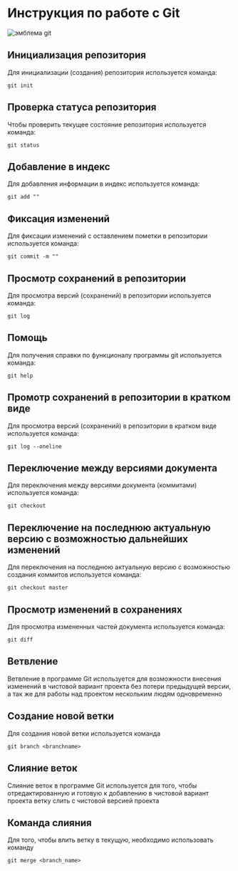 # **Инструкция по работе с Git**

![эмблема git](git_logo.png)

## Инициализация репозитория

Для инициализации (создания) репозитория используется команда: 

    git init

## Проверка статуса репозитория

Чтобы проверить текущее состояние репозитория используется команда:

    git status

## Добавление в индекс

Для добавления информации в индекс используется команда:

    git add ""

## Фиксация изменений

Для фиксации изменений с оставлением пометки в репозитории используется команда:

    git commit -m ""

## Просмотр сохранений в репозитории

Для просмотра версий (сохранений) в репозитории используется команда: 

    git log

## Помощь 

Для получения справки по функционалу программы git используется команда:

    git help

## Промотр сохранений в репозитории в кратком виде

Для просмотра версий (сохранений) в репозитории в кратком виде используется команда:

    git log --oneline

## Переключение между версиями документа

Для переключения между версиями документа (коммитами) используется команда:

    git checkout

## Переключение на последнюю актуальную версию с возможностью дальнейших изменений

Для переключения на последнюю актуальную версию с возможностью создания коммитов используется команда:

    git checkout master

## Просмотр изменений в сохранениях

Для просмотра измененных частей документа используется команда:

    git diff

## Ветвление

Ветвление в программе Git используется для возможности внесения изменений в чистовой вариант проекта без потери предыдущей версии, а так же для работы над проектом нескольким людям одновременно 

## Создание новой ветки

Для создания новой ветки используется команда

    git branch <branchname>



## Слияние веток

Слияние веток в программе Git используется для того, чтобы отредактированную и готовую к добавлению в чистовой вариант проекта ветку слить с чистовой версией проекта

## Команда слияния

Для того, чтобы влить ветку в текущую, необходимо использовать команду 

    git merge <branch_name>

